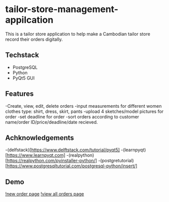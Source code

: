 # tailor-store-management-appilcation

This is a tailor store application to help make a Cambodian tailor store record their orders digitally. 

## Techstack
  - PostgreSQL
  - Python 
  - PyQt5 GUI
  
## Features
  -Create, view, edit, delete orders
  -input measurements for different women clothes type: shirt, dress, skirt, pants
  -upload 4 sketches/model pictures for order
  -set deadline for order
  -sort orders according to customer name/order ID/price/deadline/date recieved. 
  
  
## Achknowledgements
  -(delfstack)[https://www.delftstack.com/tutorial/pyqt5]
  -(learnpyqt)[https://www.learnpyqt.com]
  -(realpython)[https://realpython.com/pyinstaller-python/]
  -(postgretutorial)[https://www.postgresqltutorial.com/postgresql-python/insert/]
  
## Demo

[!new order page](https://github.com/ken-sok/tailor-desktop/blob/master/Screenshot%20(247).png)
[!view all orders page](https://github.com/ken-sok/tailor-desktop/blob/master/Screenshot%20(249).png)
  

